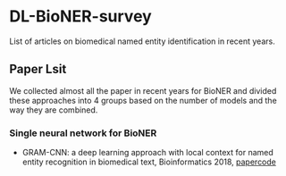# DL-BioNER-survey
List of articles on biomedical named entity identification in recent years.

## Paper Lsit
We collected almost all the paper in recent years for BioNER and divided these approaches into 4 groups based on the number of models and the way they are combined.

### Single neural network for BioNER
* GRAM-CNN: a deep learning approach with local context for named entity recognition in biomedical text, Bioinformatics 2018, [paper](https://academic.oup.com/bioinformatics/article/34/9/1547/4764002?login=true)[code](https://github.com/valdersoul/GRAM-CNN)

